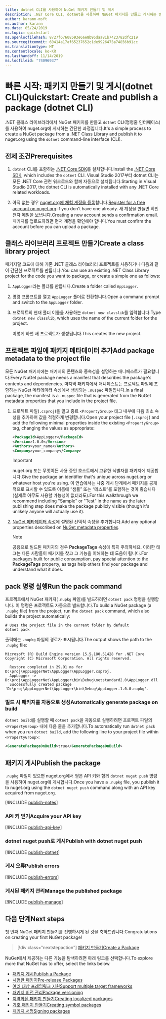 ```yaml
---
title: dotnet CLI를 사용하여 NuGet 패키지 만들기 및 게시
description: .NET Core CLI, dotnet을 사용하여 NuGet 패키지를 만들고 게시하는 방법에 대한 연습 자습서입니다.
author: karann-msft
ms.author: karann
ms.date: 05/24/2019
ms.topic: quickstart
ms.openlocfilehash: 8727f67608593e6ae8b96daa81b7423782dfc219
ms.sourcegitcommit: 60414a17af65237652c1de9926475a74856b91cc
ms.translationtype: HT
ms.contentlocale: ko-KR
ms.lasthandoff: 11/14/2019
ms.locfileid: "74096937"
---
```

# <a name="quickstart-create-and-publish-a-package-dotnet-cli"></a><span data-ttu-id="24d55-103">빠른 시작: 패키지 만들기 및 게시(dotnet CLI)</span><span class="sxs-lookup"><span data-stu-id="24d55-103">Quickstart: Create and publish a package (dotnet CLI)</span></span>

<span data-ttu-id="24d55-104">.NET 클래스 라이브러리에서 NuGet 패키지를 만들고 `dotnet` CLI(명령줄 인터페이스)를 사용하여 nuget.org에 게시하는 간단한 과정입니다.</span><span class="sxs-lookup"><span data-stu-id="24d55-104">It's a simple process to create a NuGet package from a .NET Class Library and publish it to nuget.org using the `dotnet` command-line interface (CLI).</span></span>

## <a name="prerequisites"></a><span data-ttu-id="24d55-105">전제 조건</span><span class="sxs-lookup"><span data-stu-id="24d55-105">Prerequisites</span></span>

1. <span data-ttu-id="24d55-106">`dotnet` CLI를 포함하는 [.NET Core SDK](https://www.microsoft.com/net/download/)를 설치합니다.</span><span class="sxs-lookup"><span data-stu-id="24d55-106">Install the [.NET Core SDK](https://www.microsoft.com/net/download/), which includes the `dotnet` CLI.</span></span> <span data-ttu-id="24d55-107">Visual Studio 2017부터 dotnet CLI는 모든 .NET Core 관련 워크로드와 함께 자동으로 설치됩니다.</span><span class="sxs-lookup"><span data-stu-id="24d55-107">Starting in Visual Studio 2017, the dotnet CLI is automatically installed with any .NET Core related workloads.</span></span>

1. <span data-ttu-id="24d55-108">아직 없는 경우 [nuget.org에 체험 계정을 등록](https://www.nuget.org/users/account/LogOn?returnUrl=%2F)합니다.</span><span class="sxs-lookup"><span data-stu-id="24d55-108">[Register for a free account on nuget.org](https://www.nuget.org/users/account/LogOn?returnUrl=%2F) if you don't have one already.</span></span> <span data-ttu-id="24d55-109">새 계정을 만들면 확인 전자 메일을 보냅니다.</span><span class="sxs-lookup"><span data-stu-id="24d55-109">Creating a new account sends a confirmation email.</span></span> <span data-ttu-id="24d55-110">패키지를 업로드하려면 먼저 계정을 확인해야 합니다.</span><span class="sxs-lookup"><span data-stu-id="24d55-110">You must confirm the account before you can upload a package.</span></span>

## <a name="create-a-class-library-project"></a><span data-ttu-id="24d55-111">클래스 라이브러리 프로젝트 만들기</span><span class="sxs-lookup"><span data-stu-id="24d55-111">Create a class library project</span></span>

<span data-ttu-id="24d55-112">패키지할 코드에 대해 기존 .NET 클래스 라이브러리 프로젝트를 사용하거나 다음과 같이 간단한 프로젝트를 만듭니다.</span><span class="sxs-lookup"><span data-stu-id="24d55-112">You can use an existing .NET Class Library project for the code you want to package, or create a simple one as follows:</span></span>

1. <span data-ttu-id="24d55-113">`AppLogger`라는 폴더를 만듭니다.</span><span class="sxs-lookup"><span data-stu-id="24d55-113">Create a folder called `AppLogger`.</span></span>

1. <span data-ttu-id="24d55-114">명령 프롬프트를 열고 `AppLogger` 폴더로 전환합니다.</span><span class="sxs-lookup"><span data-stu-id="24d55-114">Open a command prompt and switch to the `AppLogger` folder.</span></span>

1. <span data-ttu-id="24d55-115">프로젝트의 현재 폴더 이름을 사용하는 `dotnet new classlib`를 입력합니다.</span><span class="sxs-lookup"><span data-stu-id="24d55-115">Type `dotnet new classlib`, which uses the name of the current folder for the project.</span></span>

   <span data-ttu-id="24d55-116">이렇게 하면 새 프로젝트가 생성됩니다.</span><span class="sxs-lookup"><span data-stu-id="24d55-116">This creates the new project.</span></span>

## <a name="add-package-metadata-to-the-project-file"></a><span data-ttu-id="24d55-117">프로젝트 파일에 패키지 메타데이터 추가</span><span class="sxs-lookup"><span data-stu-id="24d55-117">Add package metadata to the project file</span></span>

<span data-ttu-id="24d55-118">모든 NuGet 패키지에는 패키지의 콘텐츠와 종속성을 설명하는 매니페스트가 필요합니다.</span><span class="sxs-lookup"><span data-stu-id="24d55-118">Every NuGet package needs a manifest that describes the package's contents and dependencies.</span></span> <span data-ttu-id="24d55-119">마지막 패키지에서 매니페스트는 프로젝트 파일에 포함하는 NuGet 메타데이터 속성에서 생성되는 `.nuspec` 파일입니다.</span><span class="sxs-lookup"><span data-stu-id="24d55-119">In a final package, the manifest is a `.nuspec` file that is generated from the NuGet metadata properties that you include in the project file.</span></span>

1. <span data-ttu-id="24d55-120">프로젝트 파일(`.csproj`)을 열고 종료 `<PropertyGroup>` 태그 내부에 다음 최소 속성을 추가하여 값을 적절하게 변경합니다.</span><span class="sxs-lookup"><span data-stu-id="24d55-120">Open your project file (`.csproj`) and add the following minimal properties inside the existing `<PropertyGroup>` tag, changing the values as appropriate:</span></span>

    ```xml
    <PackageId>AppLogger</PackageId>
    <Version>1.0.0</Version>
    <Authors>your_name</Authors>
    <Company>your_company</Company>
    ```

    > [!Important]
    > <span data-ttu-id="24d55-121">nuget.org 또는 무엇이든 사용 중인 호스트에서 고유한 식별자를 패키지에 제공합니다.</span><span class="sxs-lookup"><span data-stu-id="24d55-121">Give the package an identifier that's unique across nuget.org or whatever host you're using.</span></span> <span data-ttu-id="24d55-122">이 연습에서는 나중 게시 단계에서 패키지를 공개적으로 표시할 수 있도록 이름에 “샘플” 또는 “테스트”를 포함하는 것이 좋습니다(실제로 아무도 사용할 가능성이 없더라도).</span><span class="sxs-lookup"><span data-stu-id="24d55-122">For this walkthrough we recommend including "Sample" or "Test" in the name as the later publishing step does make the package publicly visible (though it's unlikely anyone will actually use it).</span></span>

1. <span data-ttu-id="24d55-123">[NuGet 메타데이터 속성](/dotnet/core/tools/csproj#nuget-metadata-properties)에 설명된 선택적 속성을 추가합니다.</span><span class="sxs-lookup"><span data-stu-id="24d55-123">Add any optional properties described on [NuGet metadata properties](/dotnet/core/tools/csproj#nuget-metadata-properties).</span></span>

    > [!Note]
    > <span data-ttu-id="24d55-124">공용으로 빌드된 패키지의 경우 **PackageTags** 속성에 특히 주의하세요. 이러한 태그는 다른 사람들이 패키지를 찾고 그 기능을 이해하는 데 도움이 됩니다.</span><span class="sxs-lookup"><span data-stu-id="24d55-124">For packages built for public consumption, pay special attention to the **PackageTags** property, as tags help others find your package and understand what it does.</span></span>

## <a name="run-the-pack-command"></a><span data-ttu-id="24d55-125">pack 명령 실행</span><span class="sxs-lookup"><span data-stu-id="24d55-125">Run the pack command</span></span>

<span data-ttu-id="24d55-126">프로젝트에서 NuGet 패키지(`.nupkg` 파일)를 빌드하려면 `dotnet pack` 명령을 실행합니다. 이 명령은 프로젝트도 자동으로 빌드합니다.</span><span class="sxs-lookup"><span data-stu-id="24d55-126">To build a NuGet package (a `.nupkg` file) from the project, run the `dotnet pack` command, which also builds the project automatically:</span></span>

```cli
# Uses the project file in the current folder by default
dotnet pack
```

<span data-ttu-id="24d55-127">출력에는 `.nupkg` 파일의 경로가 표시됩니다.</span><span class="sxs-lookup"><span data-stu-id="24d55-127">The output shows the path to the `.nupkg` file:</span></span>

```output
Microsoft (R) Build Engine version 15.5.180.51428 for .NET Core
Copyright (C) Microsoft Corporation. All rights reserved.

  Restore completed in 29.91 ms for D:\proj\AppLoggerNet\AppLogger\AppLogger.csproj.
  AppLogger -> D:\proj\AppLoggerNet\AppLogger\bin\Debug\netstandard2.0\AppLogger.dll
  Successfully created package 'D:\proj\AppLoggerNet\AppLogger\bin\Debug\AppLogger.1.0.0.nupkg'.
```

### <a name="automatically-generate-package-on-build"></a><span data-ttu-id="24d55-128">빌드 시 패키지를 자동으로 생성</span><span class="sxs-lookup"><span data-stu-id="24d55-128">Automatically generate package on build</span></span>

<span data-ttu-id="24d55-129">`dotnet build`를 실행할 때 `dotnet pack`을 자동으로 실행하려면 프로젝트 파일의 `<PropertyGroup>` 내에 다음 줄을 추가합니다.</span><span class="sxs-lookup"><span data-stu-id="24d55-129">To automatically run `dotnet pack` when you run `dotnet build`, add the following line to your project file within `<PropertyGroup>`:</span></span>

```xml
<GeneratePackageOnBuild>true</GeneratePackageOnBuild>
```

## <a name="publish-the-package"></a><span data-ttu-id="24d55-130">패키지 게시</span><span class="sxs-lookup"><span data-stu-id="24d55-130">Publish the package</span></span>

<span data-ttu-id="24d55-131">`.nupkg` 파일이 있으면 nuget.org에서 얻은 API 키와 함께 `dotnet nuget push` 명령을 사용하여 nuget.org에 게시합니다.</span><span class="sxs-lookup"><span data-stu-id="24d55-131">Once you have a `.nupkg` file, you publish it to nuget.org using the `dotnet nuget push` command along with an API key acquired from nuget.org.</span></span>

[!INCLUDE [publish-notes](includes/publish-notes.md)]

### <a name="acquire-your-api-key"></a><span data-ttu-id="24d55-132">API 키 얻기</span><span class="sxs-lookup"><span data-stu-id="24d55-132">Acquire your API key</span></span>

[!INCLUDE [publish-api-key](includes/publish-api-key.md)]

### <a name="publish-with-dotnet-nuget-push"></a><span data-ttu-id="24d55-133">dotnet nuget push로 게시</span><span class="sxs-lookup"><span data-stu-id="24d55-133">Publish with dotnet nuget push</span></span>

[!INCLUDE [publish-dotnet](includes/publish-dotnet.md)]

### <a name="publish-errors"></a><span data-ttu-id="24d55-134">게시 오류</span><span class="sxs-lookup"><span data-stu-id="24d55-134">Publish errors</span></span>

[!INCLUDE [publish-errors](includes/publish-errors.md)]

### <a name="manage-the-published-package"></a><span data-ttu-id="24d55-135">게시된 패키지 관리</span><span class="sxs-lookup"><span data-stu-id="24d55-135">Manage the published package</span></span>

[!INCLUDE [publish-manage](includes/publish-manage.md)]

## <a name="next-steps"></a><span data-ttu-id="24d55-136">다음 단계</span><span class="sxs-lookup"><span data-stu-id="24d55-136">Next steps</span></span>

<span data-ttu-id="24d55-137">첫 번째 NuGet 패키지 만들기를 진행하시게 된 것을 축하드립니다.</span><span class="sxs-lookup"><span data-stu-id="24d55-137">Congratulations on creating your first NuGet package!</span></span>

> [!div class="nextstepaction"]
> [<span data-ttu-id="24d55-138">패키지 만들기</span><span class="sxs-lookup"><span data-stu-id="24d55-138">Create a Package</span></span>](../create-packages/creating-a-package-dotnet-cli.md)

<span data-ttu-id="24d55-139">NuGet에서 제공하는 다른 기능을 탐색하려면 아래 링크를 선택합니다.</span><span class="sxs-lookup"><span data-stu-id="24d55-139">To explore more that NuGet has to offer, select the links below.</span></span>

- [<span data-ttu-id="24d55-140">패키지 게시</span><span class="sxs-lookup"><span data-stu-id="24d55-140">Publish a Package</span></span>](../nuget-org/publish-a-package.md)
- [<span data-ttu-id="24d55-141">시험판 패키지</span><span class="sxs-lookup"><span data-stu-id="24d55-141">Pre-release Packages</span></span>](../create-packages/Prerelease-Packages.md)
- [<span data-ttu-id="24d55-142">여러 대상 프레임워크 지원</span><span class="sxs-lookup"><span data-stu-id="24d55-142">Support multiple target frameworks</span></span>](../create-packages/multiple-target-frameworks-project-file.md)
- [<span data-ttu-id="24d55-143">패키지 버전 관리</span><span class="sxs-lookup"><span data-stu-id="24d55-143">Package versioning</span></span>](../concepts/package-versioning.md)
- [<span data-ttu-id="24d55-144">지역화된 패키지 만들기</span><span class="sxs-lookup"><span data-stu-id="24d55-144">Creating localized packages</span></span>](../create-packages/creating-localized-packages.md)
- [<span data-ttu-id="24d55-145">기호 패키지 만들기</span><span class="sxs-lookup"><span data-stu-id="24d55-145">Creating symbol packages</span></span>](../create-packages/symbol-packages-snupkg.md)
- [<span data-ttu-id="24d55-146">패키지 서명</span><span class="sxs-lookup"><span data-stu-id="24d55-146">Signing packages</span></span>](../create-packages/Sign-a-package.md)
